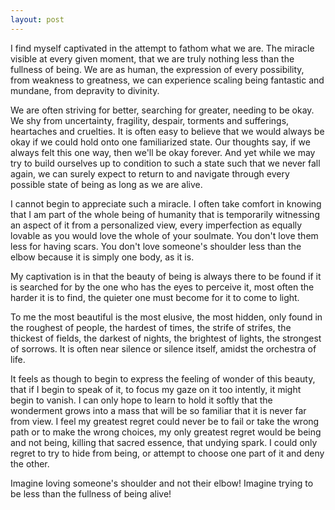 ```yaml
---
layout: post
---
```


I find myself captivated in the attempt to fathom what we are. The miracle visible
at every given moment, that we are truly nothing less than the fullness of being.
We are as human, the expression of every possibility, from weakness to greatness,
we can experience scaling being fantastic and mundane, from depravity to divinity.

We are often striving for better, searching for greater, needing to be okay.
We shy from uncertainty, fragility, despair, torments and sufferings, heartaches
and cruelties.
It is often easy to believe that we would always be okay if we could hold onto one
familiarized state. Our thoughts say, if we always felt this one way, then we'll be okay forever.
And yet while we may try to build ourselves up to condition to such a state such that we
 never fall again, we can surely expect to return to and navigate through every possible state of being as long as we are alive.

I cannot begin to appreciate such a miracle. I often take comfort in knowing that
I am part of the whole being of humanity that is temporarily witnessing an aspect
of it from a personalized view, every imperfection as equally lovable as you would
love the whole of your soulmate. You don't love them less for having scars. You don't
love someone's shoulder less than the elbow because it is simply one body, as it is.

My captivation is in that the beauty of being is always there to be found if it is
searched for by the one who has the eyes to perceive it, most often the harder it is
to find, the quieter one must become for it to come to light.

To me the most beautiful is the most elusive, the most hidden, only found in the
roughest of people, the hardest
of times, the strife of strifes, the thickest of fields, the darkest of
nights, the brightest of lights, the strongest of sorrows. It is often near
silence or silence itself, amidst the orchestra of life.

It feels as though to begin to express the feeling of wonder of this beauty,
that if I begin to speak of it, to focus my gaze on it too intently, it might
begin to vanish. I can only hope to learn to hold it softly that the wonderment
grows into a mass that will be so familiar that it is never far from view.
I feel my greatest regret could never be to fail or take the wrong path or to
make the wrong choices, my only greatest regret would be being and not being,
 killing that sacred essence, that undying spark. I could only regret to try to
 hide from being, or attempt to choose one part of it and deny the other.

Imagine loving someone's shoulder and not their elbow! Imagine trying to be less than
the fullness of being alive!
